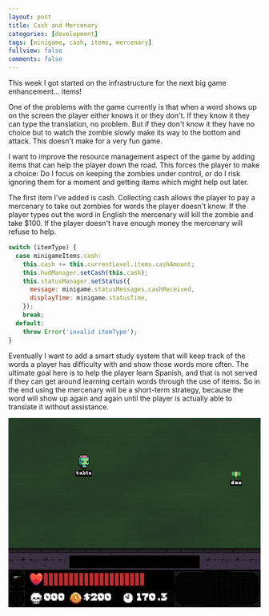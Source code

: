 ```yaml
---
layout: post
title: Cash and Mercenary
categories: [development]
tags: [minigame, cash, items, mercenary]
fullview: false
comments: false
---
```


This week I got started on the infrastructure for the next big game enhancement... items!

One of the problems with the game currently is that when a word shows up on the screen the player either knows it or they don't. If they know it they can type the translation, no problem. But if they don't know it they have no choice but to watch the zombie slowly make its way to the bottom and attack. This doesn't make for a very fun game.

I want to improve the resource management aspect of the game by adding items that can help the player down the road. This forces the player to make a choice: Do I focus on keeping the zombies under control, or do I risk ignoring them for a moment and getting items which might help out later.

The first item I've added is cash. Collecting cash allows the player to pay a mercenary to take out zombies for words the player doesn't know. If the player types out the word in English the mercenary will kill the zombie and take $100. If the player doesn't have enough money the mercenary will refuse to help.


```js
switch (itemType) {
  case minigameItems.cash:
    this.cash += this.currentLevel.items.cashAmount;
    this.hudManager.setCash(this.cash);
    this.statusManager.setStatus({
      message: minigame.statusMessages.cashReceived,
      displayTime: minigame.statusTime,
    });
    break;
  default:
    throw Error('invalid itemType');
}
```

Eventually I want to add a smart study system that will keep track of the words a player has difficulty with and show those words more often. The ultimate goal here is to help the player learn Spanish, and that is not served if they can get around learning certain words through the use of items. So in the end using the mercenary will be a short-term strategy, because the word will show up again and again until the player is actually able to translate it without assistance.

![Cash and Mercenary](/assets/media/posts/2019-06-21/cash-and-mercenary.gif "Cash and Mercenary")
